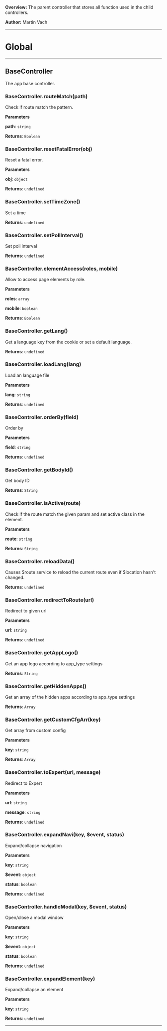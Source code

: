 **Overview:** The parent controller that stores all function used in the child controllers.



**Author:** Martin Vach




* * *

# Global





* * *

## BaseController
The app base controller.

### BaseController.routeMatch(path) 

Check if route match the pattern.

**Parameters**

**path**: `string`

**Returns**: `Boolean`

### BaseController.resetFatalError(obj) 

Reset a fatal error.

**Parameters**

**obj**: `object`

**Returns**: `undefined`

### BaseController.setTimeZone() 

Set a time

**Returns**: `undefined`

### BaseController.setPollInterval() 

Set poll interval

**Returns**: `undefined`

### BaseController.elementAccess(roles, mobile) 

Allow to access page elements by role.

**Parameters**

**roles**: `array`

**mobile**: `boolean`

**Returns**: `Boolean`

### BaseController.getLang() 

Get a language key from the cookie or set a default language.

**Returns**: `undefined`

### BaseController.loadLang(lang) 

Load an language file

**Parameters**

**lang**: `string`

**Returns**: `undefined`

### BaseController.orderBy(field) 

Order by

**Parameters**

**field**: `string`

**Returns**: `undefined`

### BaseController.getBodyId() 

Get body ID

**Returns**: `String`

### BaseController.isActive(route) 

Check if the route match the given param and set active class in the element.

**Parameters**

**route**: `string`

**Returns**: `String`

### BaseController.reloadData() 

Causes $route service to reload the current route even if $location hasn't changed.

**Returns**: `undefined`

### BaseController.redirectToRoute(url) 

Redirect to given url

**Parameters**

**url**: `string`

**Returns**: `undefined`

### BaseController.getAppLogo() 

Get an app logo according to app_type settings

**Returns**: `String`

### BaseController.getHiddenApps() 

Get an array of the hidden apps according to app_type settings

**Returns**: `Array`

### BaseController.getCustomCfgArr(key) 

Get array from custom config

**Parameters**

**key**: `string`

**Returns**: `Array`

### BaseController.toExpert(url, message) 

Redirect to Expert

**Parameters**

**url**: `string`

**message**: `string`

**Returns**: `undefined`

### BaseController.expandNavi(key, $event, status) 

Expand/collapse navigation

**Parameters**

**key**: `string`

**$event**: `object`

**status**: `boolean`

**Returns**: `undefined`

### BaseController.handleModal(key, $event, status) 

Open/close a modal window

**Parameters**

**key**: `string`

**$event**: `object`

**status**: `boolean`

**Returns**: `undefined`

### BaseController.expandElement(key) 

Expand/collapse an element

**Parameters**

**key**: `string`

**Returns**: `undefined`



* * *
